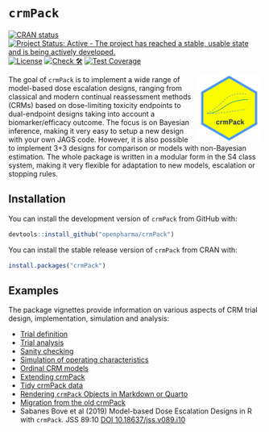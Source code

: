 
<!-- markdownlint-disable-file -->
<!-- README.md is generated from README.Rmd. Please edit that file -->

# `crmPack`

<!-- badges: start -->

[![CRAN
status](https://www.r-pkg.org/badges/version/crmPack)](https://CRAN.R-project.org/package=crmPack)
[![Project Status: Active - The project has reached a stable, usable
state and is being actively
developed.](https://www.repostatus.org/badges/latest/active.svg)](https://www.repostatus.org/#active)
[![License](https://img.shields.io/badge/License-Apache_2.0-blue.svg)](https://opensource.org/licenses/Apache-2.0)
[![Check
🛠](https://github.com/openpharma/crmPack/actions/workflows/check.yaml/badge.svg)](https://github.com/openpharma/crmPack/actions/workflows/check.yaml)
[![Test
Coverage](https://raw.githubusercontent.com/openpharma/crmPack/_xml_coverage_reports/data/main/badge.svg)](https://raw.githubusercontent.com/openpharma/crmPack/_xml_coverage_reports/data/main/badge.svg)
<!-- badges: end -->

<p align="center">
<img src='man/figures/logo.png' align="right" height="131.5" alt="crmPack-logo"/>
</p>

The goal of `crmPack` is to implement a wide range of model-based dose
escalation designs, ranging from classical and modern continual
reassessment methods (CRMs) based on dose-limiting toxicity endpoints to
dual-endpoint designs taking into account a biomarker/efficacy outcome.
The focus is on Bayesian inference, making it very easy to setup a new
design with your own JAGS code. However, it is also possible to
implement 3+3 designs for comparison or models with non-Bayesian
estimation. The whole package is written in a modular form in the S4
class system, making it very flexible for adaptation to new models,
escalation or stopping rules.

## Installation

You can install the development version of `crmPack` from GitHub with:

``` r
devtools::install_github("openpharma/crmPack")
```

You can install the stable release version of `crmPack` from CRAN with:

``` r
install.packages("crmPack")
```

## Examples

The package vignettes provide information on various aspects of CRM
trial design, implementation, simulation and analysis:

- [Trial
  definition](https://openpharma.github.io/crmPack/main/articles/trial_definition.html)
- [Trial
  analysis](https://openpharma.github.io/crmPack/main/articles/trial_analysis.html)
- [Sanity
  checking](https://openpharma.github.io/crmPack/main/articles/trial_sanity_checks.html)
- [Simulation of operating
  characteristics](https://openpharma.github.io/crmPack/main/articles/trial_simulation.html)
- [Ordinal CRM
  models](https://openpharma.github.io/crmPack/main/articles/ordinal-crm.html)
- [Extending
  crmPack](https://openpharma.github.io/crmPack/main/articles/parallel_computing_with_extensions.html)
- [Tidy crmPack
  data](https://openpharma.github.io/crmPack/main/articles/tidy_method.html)
- [Rendering `crmPack` Objects in Markdown or
  Quarto](https://openpharma.github.io/crmPack/main/articles/knit_print.html)
- [Migration from the old
  crmPack](https://openpharma.github.io/crmPack/main/articles/migration_from_the_old_crmPack.html)
- Sabanes Bove et al (2019) Model-based Dose Escalation Designs in R
  with `crmPack`. JSS 89:10 [DOI
  10.18637/jss.v089.i10](https://www.jstatsoft.org/article/view/v089i10)
